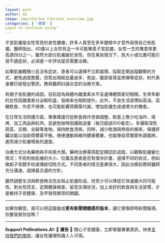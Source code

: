 ```yaml
---
layout: post
author: AI
image: img/uterine_fibroids_overview.jpg
categories: [ '健康' ]
Login to continue using"
---
```

子宮肌瘤是女性常見的良性腫瘤，許多人甚至在多年健檢中才意外發現自己有肌瘤。醫師指出，40歲以上女性有近一半可能罹患子宮肌瘤，女性一生的罹患率更高達四分之一。雖然大部分肌瘤屬於良性，但在某些情況下，其大小或位置可能引發不適症狀，必須進一步評估是否需要治療。  

如果肌瘤體積小且沒有症狀，患者可以選擇不立即處理，採取定期追蹤觀察的方式，避免過度擔憂。但若出現經血量過多、貧血、腹部或骨盆疼痛等症狀，則代表身體已經發出警訊，應與醫師討論合宜的治療方案。  

有關子宮肌瘤的成因，目前認為與體內雌激素水平及遺傳體質密切相關。生育年齡的女性因雌激素分泌較旺盛，發病率也相對提升。此外，不良生活習慣如高油、高糖飲食、作息不規律，也可能影響荷爾蒙代謝，增加肌瘤生成或增大的機會。  

在日常生活照護方面，專業建議可從飲食與作息做調整。飲食上應少吃油炸、燒烤、加工肉品與紅肉，並避免咖啡因攝取過量（每日超過500毫克）。多攝取深色蔬菜、豆類、全穀等食物，保持飲食清爽。同時，減少飲酒與熬夜的頻率，保護肝臟功能以協助荷爾蒙平衡。規律運動與維持健康體重，也能降低荷爾蒙失調風險，進而減少肌瘤增長的速度。  

治療方式分為藥物與手術兩大類。藥物治療需搭配定期回診追蹤，以觀察肌瘤變化情況；手術則依肌瘤的大小、位置及患者是否有懷孕計畫，選擇不同的術式，例如微創子宮鏡手術或傳統切除方式。不同患者的情況差異很大，因此治療前應與醫師充分溝通，選擇最合適的方針。  

雖然調整生活與飲食無法完全阻止肌瘤形成，但至少可以降低它快速擴大的可能性。對女性而言，定期健康檢查、留意生理狀況，加上良好的飲食與生活習慣，才是維持子宮健康、及早發現異常的關鍵。  

---

如果你願意，我可以把這篇變成**更有新聞標題感的版本**，讓它更像即時新聞報導。你要我幫你加嗎？



---

**Support Pollinations.AI:**
🌸 **廣告** 🌸 關心子宮健康，立即掌握專業資訊，快來[支持我們的使命](https://pollinations.ai/redirect/kofi)，讓女性護理知識人人可得。